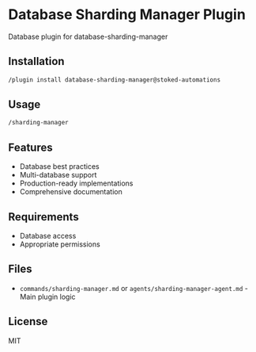 # Database Sharding Manager Plugin

Database plugin for database-sharding-manager

## Installation

```bash
/plugin install database-sharding-manager@stoked-automations
```

## Usage

```bash
/sharding-manager
```

## Features

- Database best practices
- Multi-database support
- Production-ready implementations
- Comprehensive documentation

## Requirements

- Database access
- Appropriate permissions

## Files

- `commands/sharding-manager.md` or `agents/sharding-manager-agent.md` - Main plugin logic

## License

MIT
